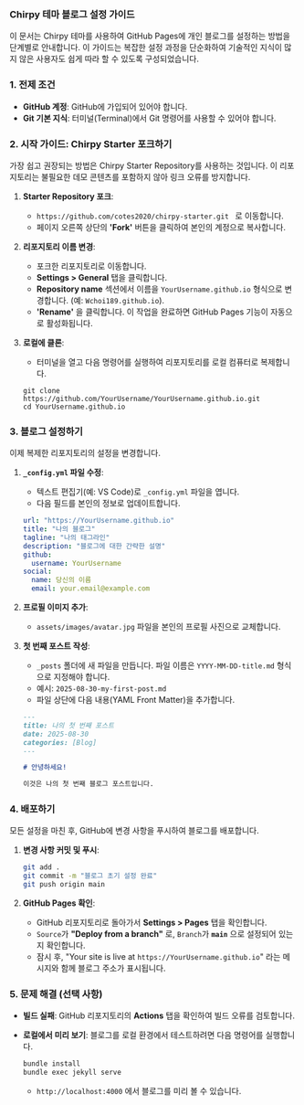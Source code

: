 ### Chirpy 테마 블로그 설정 가이드

이 문서는 Chirpy 테마를 사용하여 GitHub Pages에 개인 블로그를 설정하는 방법을 단계별로 안내합니다. 이 가이드는 복잡한 설정 과정을 단순화하여 기술적인 지식이 많지 않은 사용자도 쉽게 따라 할 수 있도록 구성되었습니다.

### 1. 전제 조건

  * **GitHub 계정**: GitHub에 가입되어 있어야 합니다.
  * **Git 기본 지식**: 터미널(Terminal)에서 Git 명령어를 사용할 수 있어야 합니다.

### 2. 시작 가이드: Chirpy Starter 포크하기

가장 쉽고 권장되는 방법은 Chirpy Starter Repository를 사용하는 것입니다. 이 리포지토리는 불필요한 데모 콘텐츠를 포함하지 않아 링크 오류를 방지합니다.

1.  **Starter Repository 포크**:

      * `https://github.com/cotes2020/chirpy-starter.git ` 로 이동합니다.
      * 페이지 오른쪽 상단의 **'Fork'** 버튼을 클릭하여 본인의 계정으로 복사합니다.

2.  **리포지토리 이름 변경**:

      * 포크한 리포지토리로 이동합니다.
      * **Settings > General** 탭을 클릭합니다.
      * **Repository name** 섹션에서 이름을 `YourUsername.github.io` 형식으로 변경합니다. (예: `Wchoi189.github.io`).
      * **'Rename'** 을 클릭합니다. 이 작업을 완료하면 GitHub Pages 기능이 자동으로 활성화됩니다.

3.  **로컬에 클론**:

      * 터미널을 열고 다음 명령어를 실행하여 리포지토리를 로컬 컴퓨터로 복제합니다.

    <!-- end list -->

    ```
    git clone https://github.com/YourUsername/YourUsername.github.io.git
    cd YourUsername.github.io
    ```

### 3. 블로그 설정하기

이제 복제한 리포지토리의 설정을 변경합니다.

1.  **`_config.yml` 파일 수정**:

      * 텍스트 편집기(예: VS Code)로 `_config.yml` 파일을 엽니다.
      * 다음 필드를 본인의 정보로 업데이트합니다.

    <!-- end list -->

    ```yaml
    url: "https://YourUsername.github.io"
    title: "나의 블로그"
    tagline: "나의 태그라인"
    description: "블로그에 대한 간략한 설명"
    github:
      username: YourUsername
    social:
      name: 당신의 이름
      email: your.email@example.com
    ```

2.  **프로필 이미지 추가**:

      * `assets/images/avatar.jpg` 파일을 본인의 프로필 사진으로 교체합니다.

3.  **첫 번째 포스트 작성**:

      * `_posts` 폴더에 새 파일을 만듭니다. 파일 이름은 `YYYY-MM-DD-title.md` 형식으로 지정해야 합니다.
      * 예시: `2025-08-30-my-first-post.md`
      * 파일 상단에 다음 내용(YAML Front Matter)을 추가합니다.

    <!-- end list -->

    ```markdown
    ---
    title: 나의 첫 번째 포스트
    date: 2025-08-30
    categories: [Blog]
    ---

    # 안녕하세요!

    이것은 나의 첫 번째 블로그 포스트입니다.
    ```

### 4. 배포하기

모든 설정을 마친 후, GitHub에 변경 사항을 푸시하여 블로그를 배포합니다.

1.  **변경 사항 커밋 및 푸시**:

    ```bash
    git add .
    git commit -m "블로그 초기 설정 완료"
    git push origin main
    ```
2.  **GitHub Pages 확인**:
      * GitHub 리포지토리로 돌아가서 **Settings > Pages** 탭을 확인합니다.
      * `Source`가 **"Deploy from a branch"** 로, `Branch`가 **`main`** 으로 설정되어 있는지 확인합니다.
      * 잠시 후, "Your site is live at `https://YourUsername.github.io`" 라는 메시지와 함께 블로그 주소가 표시됩니다.

### 5. 문제 해결 (선택 사항)

  * **빌드 실패**: GitHub 리포지토리의 **Actions** 탭을 확인하여 빌드 오류를 검토합니다.
  * **로컬에서 미리 보기**: 블로그를 로컬 환경에서 테스트하려면 다음 명령어를 실행합니다.
  
    ```bash
    bundle install
    bundle exec jekyll serve
    ```
      * `http://localhost:4000` 에서 블로그를 미리 볼 수 있습니다.
